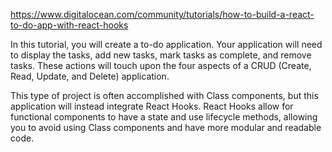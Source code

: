 https://www.digitalocean.com/community/tutorials/how-to-build-a-react-to-do-app-with-react-hooks

In this tutorial, you will create a to-do application. Your application will need to display the tasks, add new tasks, mark tasks as complete, and remove tasks. These actions will touch upon the four aspects of a CRUD (Create, Read, Update, and Delete) application.

This type of project is often accomplished with Class components, but this application will instead integrate React Hooks. React Hooks allow for functional components to have a state and use lifecycle methods, allowing you to avoid using Class components and have more modular and readable code.
